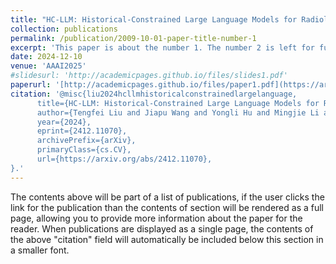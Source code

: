 ```yaml
---
title: "HC-LLM: Historical-Constrained Large Language Models for Radiology Report Generation"
collection: publications
permalink: /publication/2009-10-01-paper-title-number-1
excerpt: 'This paper is about the number 1. The number 2 is left for future work.'
date: 2024-12-10
venue: 'AAAI2025'
#slidesurl: 'http://academicpages.github.io/files/slides1.pdf'
paperurl: '[http://academicpages.github.io/files/paper1.pdf](https://arxiv.org/pdf/2412.11070)'
citation: '@misc{liu2024hcllmhistoricalconstrainedlargelanguage,
      title={HC-LLM: Historical-Constrained Large Language Models for Radiology Report Generation}, 
      author={Tengfei Liu and Jiapu Wang and Yongli Hu and Mingjie Li and Junfei Yi and Xiaojun Chang and Junbin Gao and Baocai Yin},
      year={2024},
      eprint={2412.11070},
      archivePrefix={arXiv},
      primaryClass={cs.CV},
      url={https://arxiv.org/abs/2412.11070}, 
}.'
---
```


The contents above will be part of a list of publications, if the user clicks the link for the publication than the contents of section will be rendered as a full page, allowing you to provide more information about the paper for the reader. When publications are displayed as a single page, the contents of the above "citation" field will automatically be included below this section in a smaller font.
